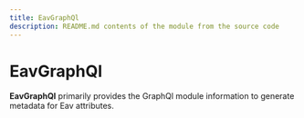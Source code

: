 ```yaml
---
title: EavGraphQl
description: README.md contents of the module from the source code
---
```


# EavGraphQl

**EavGraphQl** primarily provides the GraphQl module information to generate metadata for Eav attributes.
